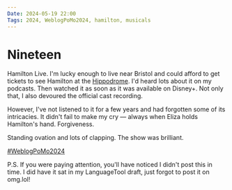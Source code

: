 ```yaml
---
Date: 2024-05-19 22:00
Tags: 2024, WeblogPoMo2024, hamilton, musicals 
---
```


# Nineteen

Hamilton Live. I'm lucky enough to live near Bristol and could afford to get tickets to see Hamilton at the [Hippodrome](https://www.atgtickets.com/venues/bristol-hippodrome/). I'd heard lots about it on my podcasts. Then watched it as soon as it was available on Disney+. Not only that, I also devoured the official cast recording. 

However, I've not listened to it for a few years and had forgotten some of its intricacies. It didn't fail to make my cry — always when Eliza holds Hamilton's hand. Forgiveness. 

Standing ovation and lots of clapping. The show was brilliant. 

[#WeblogPoMo2024](https://weblog.anniegreens.lol/weblog-posting-month-2024)

P.S. If you were paying attention, you'll have noticed I didn't post this in time. I did have it sat in my LanguageTool draft, just forgot to post it on omg.lol!